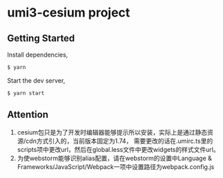 # umi3-cesium project

## Getting Started

Install dependencies,

```bash
$ yarn
```

Start the dev server,

```bash
$ yarn start
```

## Attention

1. cesium包只是为了开发时编辑器能够提示所以安装，实际上是通过静态资源/cdn方式引入的，当前版本固定为1.74，
需要更改的话在.umirc.ts里的scripts项中更改url，然后在global.less文件中更改widgets的样式文件url。
2. 为使webstorm能够识别alias配置，请在webstorm的设置中Language & Frameworks/JavaScript/Webpack一项中设置路径为webpack.config.js

